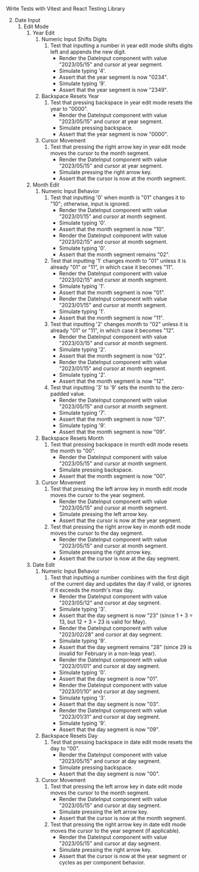 Write Tests with Vitest and React Testing Library

2. Date Input
	1. Edit Mode
		1. Year Edit
			1. Numeric Input Shifts Digits
				1. Test that inputting a number in year edit mode shifts digits left and appends the new digit.
					- Render the DateInput component with value "2023/05/15" and cursor at year segment.
					- Simulate typing '4'.
					- Assert that the year segment is now "0234".
					- Simulate typing '9'.
					- Assert that the year segment is now "2349".
			3. Backspace Resets Year
				1. Test that pressing backspace in year edit mode resets the year to "0000".
					- Render the DateInput component with value "2023/05/15" and cursor at year segment.
					- Simulate pressing backspace.
					- Assert that the year segment is now "0000".
			4. Cursor Movement
				1. Test that pressing the right arrow key in year edit mode moves the cursor to the month segment.
					- Render the DateInput component with value "2023/05/15" and cursor at year segment.
					- Simulate pressing the right arrow key.
					- Assert that the cursor is now at the month segment.
		2. Month Edit
			1. Numeric Input Behavior
				1. Test that inputting '0' when month is "01" changes it to "10"; otherwise, input is ignored.
					- Render the DateInput component with value "2023/01/15" and cursor at month segment.
					- Simulate typing '0'.
					- Assert that the month segment is now "10".
					- Render the DateInput component with value "2023/02/15" and cursor at month segment.
					- Simulate typing '0'.
					- Assert that the month segment remains "02".
				2. Test that inputting '1' changes month to "01" unless it is already "01" or "11", in which case it becomes "11".
					- Render the DateInput component with value "2023/02/15" and cursor at month segment.
					- Simulate typing '1'.
					- Assert that the month segment is now "01".
					- Render the DateInput component with value "2023/01/15" and cursor at month segment.
					- Simulate typing '1'.
					- Assert that the month segment is now "11".
				3. Test that inputting '2' changes month to "02" unless it is already "01" or "11", in which case it becomes "12".
					- Render the DateInput component with value "2023/03/15" and cursor at month segment.
					- Simulate typing '2'.
					- Assert that the month segment is now "02".
					- Render the DateInput component with value "2023/01/15" and cursor at month segment.
					- Simulate typing '2'.
					- Assert that the month segment is now "12".
				4. Test that inputting '3' to '9' sets the month to the zero-padded value.
					- Render the DateInput component with value "2023/05/15" and cursor at month segment.
					- Simulate typing '7'.
					- Assert that the month segment is now "07".
					- Simulate typing '9'.
					- Assert that the month segment is now "09".
			2. Backspace Resets Month
				1. Test that pressing backspace in month edit mode resets the month to "00".
					- Render the DateInput component with value "2023/05/15" and cursor at month segment.
					- Simulate pressing backspace.
					- Assert that the month segment is now "00".
			3. Cursor Movement
				1. Test that pressing the left arrow key in month edit mode moves the cursor to the year segment.
					- Render the DateInput component with value "2023/05/15" and cursor at month segment.
					- Simulate pressing the left arrow key.
					- Assert that the cursor is now at the year segment.
				2. Test that pressing the right arrow key in month edit mode moves the cursor to the day segment.
					- Render the DateInput component with value "2023/05/15" and cursor at month segment.
					- Simulate pressing the right arrow key.
					- Assert that the cursor is now at the day segment.
		3. Date Edit
			1. Numeric Input Behavior
				1. Test that inputting a number combines with the first digit of the current day and updates the day if valid, or ignores if it exceeds the month's max day.
					- Render the DateInput component with value "2023/05/12" and cursor at day segment.
					- Simulate typing '3'.
					- Assert that the day segment is now "23" (since 1 + 3 = 13, but 12 + 3 = 23 is valid for May).
					- Render the DateInput component with value "2023/02/28" and cursor at day segment.
					- Simulate typing '9'.
					- Assert that the day segment remains "28" (since 29 is invalid for February in a non-leap year).
					- Render the DateInput component with value "2023/01/01" and cursor at day segment.
					- Simulate typing '0'.
					- Assert that the day segment is now "01".
					- Render the DateInput component with value "2023/01/10" and cursor at day segment.
					- Simulate typing '3'.
					- Assert that the day segment is now "03".
					- Render the DateInput component with value "2023/01/31" and cursor at day segment.
					- Simulate typing '9'.
					- Assert that the day segment is now "09".
			2. Backspace Resets Day
				1. Test that pressing backspace in date edit mode resets the day to "00".
					- Render the DateInput component with value "2023/05/15" and cursor at day segment.
					- Simulate pressing backspace.
					- Assert that the day segment is now "00".
			3. Cursor Movement
				1. Test that pressing the left arrow key in date edit mode moves the cursor to the month segment.
					- Render the DateInput component with value "2023/05/15" and cursor at day segment.
					- Simulate pressing the left arrow key.
					- Assert that the cursor is now at the month segment.
				2. Test that pressing the right arrow key in date edit mode moves the cursor to the year segment (if applicable).
					- Render the DateInput component with value "2023/05/15" and cursor at day segment.
					- Simulate pressing the right arrow key.
					- Assert that the cursor is now at the year segment or cycles as per component behavior.